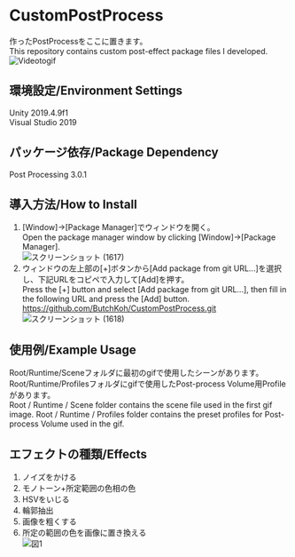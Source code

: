 # CustomPostProcess
作ったPostProcessをここに置きます。<br>
This repository contains custom post-effect package files I developed.
![Videotogif](https://user-images.githubusercontent.com/64464106/107236836-70b5b900-6a69-11eb-8859-6a035b3747eb.gif)

## 環境設定/Environment Settings
Unity 2019.4.9f1<br>
Visual Studio 2019

## パッケージ依存/Package Dependency
Post Processing 3.0.1

## 導入方法/How to Install
1. [Window]->[Package Manager]でウィンドウを開く。<br>
  Open the package manager window by clicking [Window]->[Package Manager].<br>
![スクリーンショット (1617)](https://user-images.githubusercontent.com/64464106/107238645-6eecf500-6a6b-11eb-89e4-ed7c654384ca.png)<br>
2. ウィンドウの左上部の[+]ボタンから[Add package from git URL...]を選択し、下記URLをコピペで入力して[Add]を押す。<br>
  Press the [+] button and select [Add package from git URL...], then fill in the following URL and press the [Add] button.<br>
  https://github.com/ButchKoh/CustomPostProcess.git<br>
![スクリーンショット (1618)](https://user-images.githubusercontent.com/64464106/107238654-72807c00-6a6b-11eb-8eb3-9b28a27b89fd.png)

## 使用例/Example Usage
Root/Runtime/Sceneフォルダに最初のgifで使用したシーンがあります。Root/Runtime/Profilesフォルダにgifで使用したPost-process Volume用Profileがあります。<br>
Root / Runtime / Scene folder contains the scene file used in the first gif image. 
Root / Runtime / Profiles folder contains the preset profiles for Post-process Volume used in the gif.

## エフェクトの種類/Effects
1. ノイズをかける<br>
2. モノトーン+所定範囲の色相の色<br>
3. HSVをいじる<br>
4. 輪郭抽出<br>
5. 画像を粗くする<br>
6. 所定の範囲の色を画像に置き換える<br>
![図1](https://user-images.githubusercontent.com/64464106/107242927-dc028980-6a6f-11eb-937c-0073265c594b.png)
